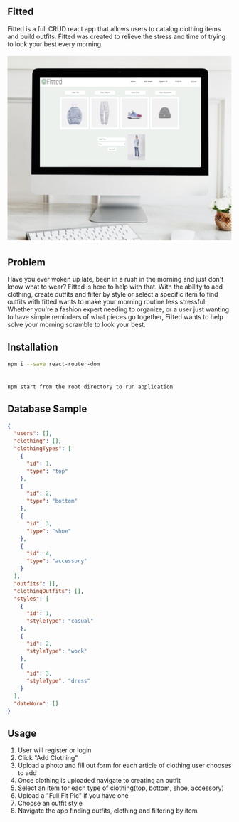 
## Fitted

Fitted is a full CRUD react app that allows users to catalog clothing items and build outfits. Fitted was created to relieve the stress and time of trying to look your best every morning.

<img src="./fittedPreview.jpg">


## Problem

Have you ever woken up late, been in a rush in the morning and just don't know what to wear? Fitted is here to help with that.
With the ability to add clothing, create outfits and filter by style or select a specific item to find outfits with fitted wants to make your morning routine less stressful. Whether you're a fashion expert needing to organize, or a user just wanting to have simple reminders of what pieces go together, Fitted wants to help solve your morning scramble to look your best.

## Installation

```bash
npm i --save react-router-dom


npm start from the root directory to run application
```

## Database Sample

```JSON
{
  "users": [],
  "clothing": [],
  "clothingTypes": [
    {
      "id": 1,
      "type": "top"
    },
    {
      "id": 2,
      "type": "bottom"
    },
    {
      "id": 3,
      "type": "shoe"
    },
    {
      "id": 4,
      "type": "accessory"
    }
  ],
  "outfits": [],
  "clothingOutfits": [],
  "styles": [
    {
      "id": 1,
      "styleType": "casual"
    },
    {
      "id": 2,
      "styleType": "work"
    },
    {
      "id": 3,
      "styleType": "dress"
    }
  ],
  "dateWorn": []
}
```
## Usage

1. User will register or login
2. Click "Add Clothing"
3. Upload a photo and fill out form for each article of clothing user chooses to add
4. Once clothing is uploaded navigate to creating an outfit
5. Select an item for each type of clothing(top, bottom, shoe, accessory)
6. Upload a "Full Fit Pic" if you have one
7. Choose an outfit style
8. Navigate the app finding outfits, clothing and filtering by item
